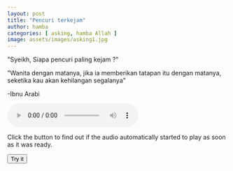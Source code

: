 ```yaml
---
layout: post
title: "Pencuri terkejam"
author: hamba
categories: [ asking, hamba Allah ]
image: assets/images/asking1.jpg
---
```


"Syeikh, Siapa pencuri paling kejam ?"

"Wanita dengan matanya, jika ia memberikan tatapan itu dengan matanya, seketika kau akan kehilangan segalanya"

-Ibnu Arabi

<!--<audio hidden autoplay loop>
  <source src="/assets/audios/casablanca.mp3" type="audio/mpeg">
</audio>-->

<audio id="myAudio" controls autoplay>
  <source src="/assets/audios/casablanca.mp3" type="audio/mpeg">
  Your browser does not support the audio element.
</audio>

<p>Click the button to find out if the audio automatically started to play as soon as it was ready.</p>

<button onclick="myFunction()">Try it</button>

<p id="demo"></p>

<script>
function myFunction() {
  var x = document.getElementById("myAudio").autoplay;
  document.getElementById("demo").innerHTML = x;
}
</script>

